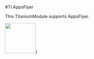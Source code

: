 #Ti.AppsFlyer

This TitaniumModule supports AppsFlyer.

<img src="http://imgur.com/MUQN5dC" width=100 />)